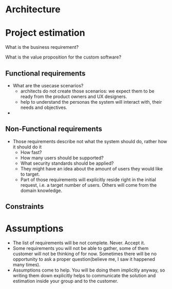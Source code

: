 # Architecture

# Project estimation

What is the business requirement?

What is the value proposition for the custom software?

## Functional requirements

  - What are the usecase scenarios?
    - architects do not create those scenarios: we expect them to be ready from the product owners and UX designers.
    - help to understand the personas the system will interact with, their needs and objectives.
  - 
## Non-Functional requirements

  -  Those requirements describe not what the system should do, rather how it should do it
      -  How fast? 
      -  How many users should be supported? 
      -  What security standards should be applied?
      -  They might have an idea about the amount of users they would like to target.
      -  Part of those requirements will explicitly reside right in the initial request, i.e. a target number of users. Others will come from the domain knowledge.

## Constraints



# Assumptions

  - The list of requirements will be not complete. Never. Accept it.
  - Some requirements you will not be able to gather, some of them customer will not be thinking of for now. Sometimes there will be no opportunity to ask a proper question(believe me, I saw it happened many times).
  - Assumptions come to help. You will be doing them implicitly anyway, so writing them down explicitly helps to communicate the solution and estimation inside your group and to the customer.

